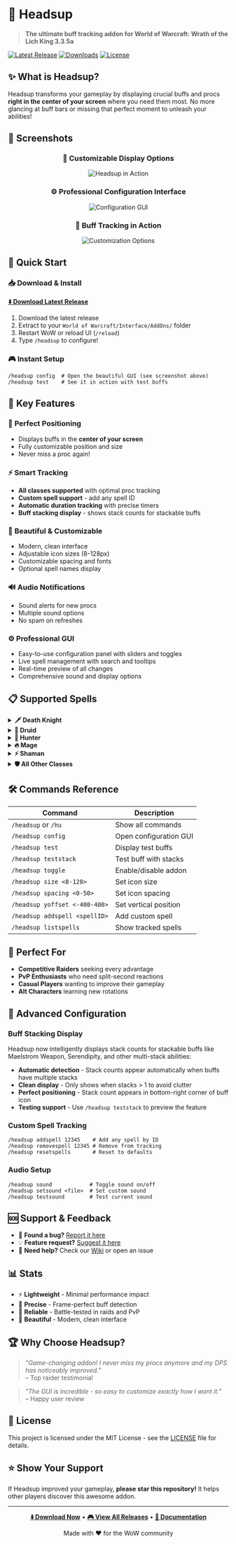 # 🎯 Headsup

> **The ultimate buff tracking addon for World of Warcraft: Wrath of the Lich King 3.3.5a**

[![Latest Release](https://img.shields.io/github/v/release/tje3d/Headsup?style=for-the-badge&color=00d4aa)](https://github.com/tje3d/Headsup/releases/latest)
[![Downloads](https://img.shields.io/github/downloads/tje3d/Headsup/total?style=for-the-badge&color=1e90ff)](https://github.com/tje3d/Headsup/releases)
[![License](https://img.shields.io/github/license/tje3d/Headsup?style=for-the-badge&color=orange)](LICENSE)

## ✨ What is Headsup?

Headsup transforms your gameplay by displaying crucial buffs and procs **right in the center of your screen** where you need them most. No more glancing at buff bars or missing that perfect moment to unleash your abilities!

## 📸 Screenshots

<div align="center">

### 🎨 Customizable Display Options

![Headsup in Action](images/1.png)

### ⚙️ Professional Configuration Interface

![Configuration GUI](images/2.png)

### 🎯 Buff Tracking in Action

![Customization Options](images/3.png)

</div>

## 🚀 Quick Start

### 📥 Download & Install

**[⬇️ Download Latest Release](https://github.com/tje3d/Headsup/releases/latest/download/Headsup.zip)**

1. Download the latest release
2. Extract to your `World of Warcraft/Interface/AddOns/` folder
3. Restart WoW or reload UI (`/reload`)
4. Type `/headsup` to configure!

### 🎮 Instant Setup

```
/headsup config  # Open the beautiful GUI (see screenshot above)
/headsup test    # See it in action with test buffs
```

## 🌟 Key Features

### 🎯 **Perfect Positioning**

- Displays buffs in the **center of your screen**
- Fully customizable position and size
- Never miss a proc again!

### ⚡ **Smart Tracking**

- **All classes supported** with optimal proc tracking
- **Custom spell support** - add any spell ID
- **Automatic duration tracking** with precise timers
- **Buff stacking display** - shows stack counts for stackable buffs

### 🎨 **Beautiful & Customizable**

- Modern, clean interface
- Adjustable icon sizes (8-128px)
- Customizable spacing and fonts
- Optional spell names display

### 🔊 **Audio Notifications**

- Sound alerts for new procs
- Multiple sound options
- No spam on refreshes

### ⚙️ **Professional GUI**

- Easy-to-use configuration panel with sliders and toggles
- Live spell management with search and tooltips
- Real-time preview of all changes
- Comprehensive sound and display options

## 📋 Supported Spells

<details>
<summary><strong>🗡️ Death Knight</strong></summary>

- Killing Machine
- Rime (Freezing Fog)
- Cinderglacier
- Desolation
- Unholy Force & Strength
</details>

<details>
<summary><strong>🌿 Druid</strong></summary>

- Eclipse (Solar & Lunar)
- Nature's Grace
- Predator's Swiftness
- Omen of Clarity
- Owlkin Frenzy
</details>

<details>
<summary><strong>🏹 Hunter</strong></summary>

- Improved Steady Shot
- Lock and Load
- Rapid Killing
</details>

<details>
<summary><strong>🔥 Mage</strong></summary>

- Arcane Concentration
- Brain Freeze
- Fingers of Frost
- Hot Streak
- Missile Barrage
- And more!
</details>

<details>
<summary><strong>⚡ Shaman</strong></summary>

- Elemental Focus
- Maelstrom Weapon
- Tidal Waves
</details>

<details>
<summary><strong>🛡️ All Other Classes</strong></summary>

**Paladin, Priest, Warlock, Warrior** - comprehensive proc tracking for optimal DPS and healing rotations!

</details>

## 🛠️ Commands Reference

| Command                       | Description            |
| ----------------------------- | ---------------------- |
| `/headsup` or `/hu`           | Show all commands      |
| `/headsup config`             | Open configuration GUI |
| `/headsup test`               | Display test buffs     |
| `/headsup teststack`          | Test buff with stacks  |
| `/headsup toggle`             | Enable/disable addon   |
| `/headsup size <8-128>`       | Set icon size          |
| `/headsup spacing <0-50>`     | Set icon spacing       |
| `/headsup yoffset <-400-400>` | Set vertical position  |
| `/headsup addspell <spellID>` | Add custom spell       |
| `/headsup listspells`         | Show tracked spells    |

## 🎯 Perfect For

- **Competitive Raiders** seeking every advantage
- **PvP Enthusiasts** who need split-second reactions
- **Casual Players** wanting to improve their gameplay
- **Alt Characters** learning new rotations

## 🔧 Advanced Configuration

### Buff Stacking Display

Headsup now intelligently displays stack counts for stackable buffs like Maelstrom Weapon, Serendipity, and other multi-stack abilities:

- **Automatic detection** - Stack counts appear automatically when buffs have multiple stacks
- **Clean display** - Only shows when stacks > 1 to avoid clutter
- **Perfect positioning** - Stack count appears in bottom-right corner of buff icon
- **Testing support** - Use `/headsup teststack` to preview the feature

### Custom Spell Tracking

```
/headsup addspell 12345    # Add any spell by ID
/headsup removespell 12345 # Remove from tracking
/headsup resetspells       # Reset to defaults
```

### Audio Setup

```
/headsup sound            # Toggle sound on/off
/headsup setsound <file>  # Set custom sound
/headsup testsound        # Test current sound
```

## 🆘 Support & Feedback

- 🐛 **Found a bug?** [Report it here](https://github.com/tje3d/Headsup/issues)
- 💡 **Feature request?** [Suggest it here](https://github.com/tje3d/Headsup/issues)
- 💬 **Need help?** Check our [Wiki](https://github.com/tje3d/Headsup/wiki) or open an issue

## 📊 Stats

- ⚡ **Lightweight** - Minimal performance impact
- 🎯 **Precise** - Frame-perfect buff detection
- 🔄 **Reliable** - Battle-tested in raids and PvP
- 🎨 **Beautiful** - Modern, clean interface

## 🏆 Why Choose Headsup?

> _"Game-changing addon! I never miss my procs anymore and my DPS has noticeably improved."_  
> – Top raider testimonial

> _"The GUI is incredible - so easy to customize exactly how I want it."_  
> – Happy user review

## 📜 License

This project is licensed under the MIT License - see the [LICENSE](LICENSE) file for details.

## ⭐ Show Your Support

If Headsup improved your gameplay, **please star this repository!** It helps other players discover this awesome addon.

---

<div align="center">

**[⬇️ Download Now](https://github.com/tje3d/Headsup/releases/latest)** • **[🎮 View All Releases](https://github.com/tje3d/Headsup/releases)** • **[📖 Documentation](https://github.com/tje3d/Headsup/wiki)**

Made with ❤️ for the WoW community

</div>
